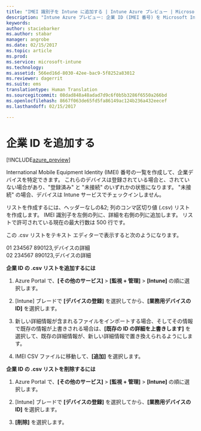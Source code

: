 ```yaml
---
title: "IMEI 識別子を Intune に追加する | Intune Azure プレビュー | Microsoft Docs"
description: "Intune Azure プレビュー: 企業 ID (IMEI 番号) を Microsoft Intune に追加する方法について説明します。 "
keywords: 
author: staciebarker
ms.author: stabar
manager: angrobe
ms.date: 02/15/2017
ms.topic: article
ms.prod: 
ms.service: microsoft-intune
ms.technology: 
ms.assetid: 566ed16d-8030-42ee-bac9-5f8252a83012
ms.reviewer: dagerrit
ms.suite: ems
translationtype: Human Translation
ms.sourcegitcommit: 08dad848a48adad7d9c6f0b5b3286f6550a266bd
ms.openlocfilehash: 8667f063de65fd5fa86149ac124b236a432eecef
ms.lasthandoff: 02/15/2017

---
```


# <a name="add-corporate-identifiers"></a>企業 ID を追加する

[!INCLUDE[azure_preview](../includes/azure_preview.md)]

International Mobile Equipment Identity (IMEI) 番号の一覧を作成して、企業デバイスを特定できます。 これらのデバイスは登録されている場合と、されていない場合があり、"登録済み" と "未接続" のいずれかの状態になります。 "未接続" の場合、デバイスは Intune サービスでチェックインしません。

リストを作成するには、ヘッダーなしの&2; 列のコンマ区切り値 (.csv) リストを作成します。 IMEI 識別子を左側の列に、詳細を右側の列に追加します。 リストで許可されている現在の最大行数は 500 行です。

この .csv リストをテキスト エディターで表示すると次のようになります。

01 234567 890123,デバイスの詳細</br>
02 234567 890123,デバイスの詳細

**企業 ID の .csv リストを追加するには**

1. Azure Portal で、**[その他のサービス]** > **[監視 + 管理]** > **[Intune]** の順に選択します。

2. [Intune] ブレードで **[デバイスの登録]** を選択してから、**[業務用デバイスの ID]** を選択します。

3. 新しい詳細情報が含まれるファイルをインポートする場合、そしてその情報で既存の情報が上書きされる場合は、**[既存の ID の詳細を上書きします]** を選択して、既存の詳細情報が、新しい詳細情報で置き換えられるようにします。

4. IMEI CSV ファイルに移動して、**[追加]** を選択します。

**企業 ID の .csv リストを削除するには**

1. Azure Portal で、**[その他のサービス]** > **[監視 + 管理]** > **[Intune]** の順に選択します。

2. [Intune] ブレードで **[デバイスの登録]** を選択してから、**[業務用デバイスの ID]** を選択します。

3. **[削除]** を選択します。

